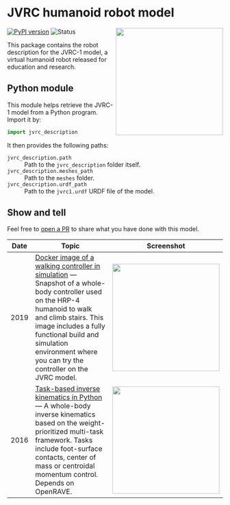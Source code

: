 # JVRC humanoid robot model

<img src="https://scaron.info/images/jvrc1-model.png" width="250" align="right" />

[![PyPI version](https://img.shields.io/pypi/v/upkie_description)](https://pypi.org/project/upkie_description/)
![Status](https://img.shields.io/pypi/status/upkie_description)

This package contains the robot description for the JVRC-1 model, a virtual humanoid robot released for education and research.

## Python module

This module helps retrieve the JVRC-1 model from a Python program. Import it by:

```python
import jvrc_description
```

It then provides the following paths:

<dl>
    <dt>
        <code>jvrc_description.path</code>
    </dt>
    <dd>
        Path to the <code>jvrc_description</code> folder itself.
    </dd>
    <dt>
        <code>jvrc_description.meshes_path</code>
    </dt>
    <dd>
        Path to the <code>meshes</code> folder.
    </dd>
    <dt>
        <code>jvrc_description.urdf_path</code>
    </dt>
    <dd>
        Path to the <code>jvrc1.urdf</code> URDF file of the model.
    </dd>
</dl>

## Show and tell

Feel free to [open a PR](https://github.com/stephane-caron/jvrc_description/pulls) to share what you have done with this model.

| Date | Topic | Screenshot |
|------|-------|------------|
| 2019 | [Docker image of a walking controller in simulation](https://hub.docker.com/r/stephanecaron/lipm_walking_controller) — Snapshot of a whole-body controller used on the HRP-4 humanoid to walk and climb stairs. This image includes a fully functional build and simulation environment where you can try the controller on the JVRC model.  | <img src="https://user-images.githubusercontent.com/1189580/69481155-04de3500-0e52-11ea-91cc-02d05d504ffa.png" width="250"> |
| 2016 | [Task-based inverse kinematics in Python](https://scaron.info/robot-locomotion/inverse-kinematics.html) — A whole-body inverse kinematics based on the weight-prioritized multi-task framework. Tasks include foot-surface contacts, center of mass or centroidal momentum control. Depends on OpenRAVE. | <img src="https://scaron.info/images/weighted-issue.png" width="250"> |

